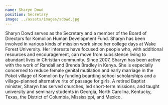 ```yaml
---
name: Sharyn Dowd
position: Secretary
image: ../assets/images/sdowd.jpg
---
```

Sharyn Dowd serves as the Secretary and a member of the Board of
Directors for Komolion Human Development Fund. Sharyn has been involved
in various kinds of mission work since her college days at Wake Forest
University. Her interests have focused on people who, with additional
resources and encouragement, can move from subsistence living to
abundant lives in Christian community. Since 2007, Sharyn has been
active with the work of Randall and Brenda Bradley in Kenya. She is
especially concerned to reduce female genital mutilation and early
marriage in the Pokot village of Komolion by funding boarding school
scholarships and a village-planned alternative rite of passage for
girls. A retired Baptist minister, Sharyn has served churches, led
short-term missions, and taught university and seminary students in
Georgia, North Carolina, Kentucky, Texas, the District of Columbia,
Mississippi, and Mexico.
